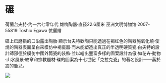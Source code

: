 # 碾  

荷蘭台夫特·约一六七零年代 雄梅陶器·直径22.6厘米 巫洲文明博物馆·2007- 55819 Toshio Egawa 伉儷赠  

碟上已磨损的口沿露出陶胎·顯示台夫特歡陶只能透過在褐红色的陶器施氧化燒·使燒的陶器表面呈白來模仿中褐瓷器·而未能塑造出真正的半透明硬質瓷·白夫特的設計師邵德於模仿中國外筒瓷的装飾·並以繪出豐富多樣的圖案設計為傲·如花卉·動物·山水風景·紋章和宗教題材·碟的圖案為十七世紀「克拉克瓷」的著名設計——蔣於震的鹿兒。

![](https://cdn-mineru.openxlab.org.cn/result/2025-07-27/26ec8c02-599c-4b79-9876-e092d6287e02/38f316fa6d193bfc7e18b63ca451260f0a4e7bcbda5f71bfe5a956ca47b0b1bc.jpg)  
